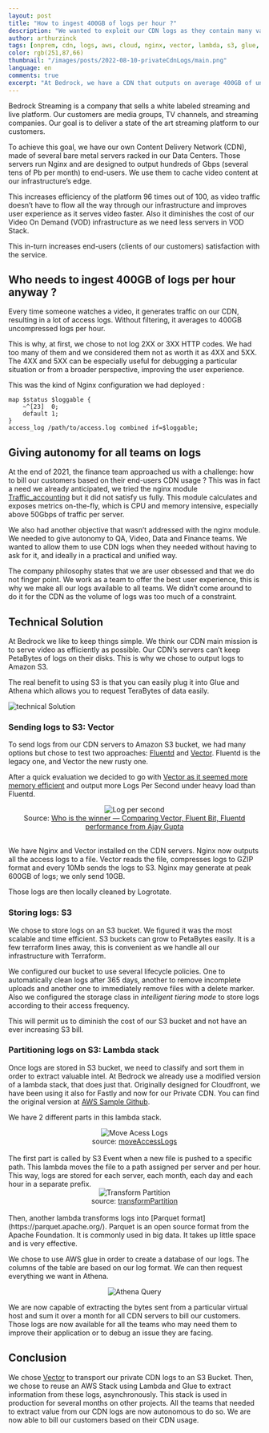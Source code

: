 ```yaml
---
layout: post
title: "How to ingest 400GB of logs per hour ?"
description: "We wanted to exploit our CDN logs as they contain many valuable information."
author: arthurzinck
tags: [onprem, cdn, logs, aws, cloud, nginx, vector, lambda, s3, glue, athena]
color: rgb(251,87,66)
thumbnail: "/images/posts/2022-08-10-privateCdnLogs/main.png"
language: en
comments: true
excerpt: "At Bedrock, we have a CDN that outputs on average 400GB of uncompressed logs per hour. In this article, we present the architecture we have setup to collect these logs and extract value from them."
---
```

Bedrock Streaming is a company that sells a white labeled streaming and live platform. Our customers are media groups, TV channels, and streaming companies. Our goal is to deliver a state of the art streaming  platform to our customers.

To achieve this goal, we have our own Content Delivery Network (CDN), made of several bare metal servers racked in our Data Centers. Those servers run Nginx and are designed to output hundreds of Gbps (several tens of Pb per month) to end-users. We use them to cache video content at our infrastructure’s edge. 

This increases efficiency of the platform 96 times out of 100, as video traffic doesn’t have to flow all the way through our infrastructure and improves user experience as it serves video faster. Also it diminishes the cost of our Video On Demand (VOD) infrastructure as we need less servers in VOD Stack.

This in-turn increases end-users (clients of our customers) satisfaction with the service.

## Who needs to ingest 400GB of logs per hour anyway ?
Every time someone watches a video, it generates traffic on our CDN, resulting in a lot of access logs. Without filtering, it averages to 400GB uncompressed logs per hour.

This is why, at first, we chose to not log 2XX or 3XX HTTP codes. We had too many of them and we considered them not as worth it as 4XX and 5XX. The 4XX and 5XX can be especially useful for debugging a particular situation or from a broader perspective, improving the user experience.

This was the kind of Nginx configuration we had deployed :
```
map $status $loggable {
    ~^[23]  0;
    default 1;
}
access_log /path/to/access.log combined if=$loggable;
```

## Giving autonomy for all teams on logs

At the end of 2021, the finance team approached us with a challenge: how to bill our customers based on their end-users CDN usage ?
This was in fact a need we already anticipated, we tried the nginx module [Traffic_accounting](https://www.nginx.com/resources/wiki/modules/traffic_accounting/) but it did not satisfy us fully. This module calculates and exposes metrics on-the-fly, which is CPU and memory intensive, especially above 50Gbps of traffic per server.

We also had another objective that wasn’t addressed with the nginx module. We needed to give autonomy to QA, Video, Data and Finance teams. We wanted to allow them to use CDN logs when they needed without having to ask for it, and ideally in a practical and unified way. 

The company philosophy states that we are user obsessed and that we do not finger point. We work as a team to offer the best user experience, this is why we make all our logs available to all teams. We didn’t come around to do it for the CDN as the volume of logs was too much of a constraint.

## Technical Solution

At Bedrock we like to keep things simple. We think our CDN main mission is to serve video as efficiently as possible. Our CDN’s servers can’t keep PetaBytes of logs on their disks. This is why we chose to output logs to Amazon S3.

The real benefit to using S3 is that you can easily plug it into Glue and Athena which allows you to request TeraBytes of data easily.

![technical Solution](/images/posts/2022-08-10-privateCdnLogs/image1.png)

### Sending logs to S3: Vector
 
To send logs from our CDN servers to Amazon S3 bucket, we had many options but chose to test two approaches: [Fluentd](https://www.fluentd.org/) and [Vector](https://vector.dev/). Fluentd is the legacy one, and Vector the new rusty one.


After a quick evaluation we decided to go with [Vector as it seemed more memory efficient](https://medium.com/ibm-cloud/log-collectors-performance-benchmarking-8c5218a08fea) and output more Logs Per Second under heavy load than Fluentd.


<center><img alt="Log per second" src="/images/posts/2022-08-10-privateCdnLogs/image4.png"></center>
<center>Source: <a href="https://medium.com/ibm-cloud/log-collectors-performance-benchmarking-8c5218a08fea" target="blank">Who is the winner — Comparing Vector, Fluent Bit, Fluentd performance from Ajay Gupta</a></center>
<br>

We have Nginx and Vector installed on the CDN servers. Nginx now outputs all the access logs to a file. Vector reads the file, compresses logs to GZIP format and every 10Mb sends the logs to S3. Nginx may generate at peak 600GB of logs; we only send 10GB.

Those logs are then locally cleaned by Logrotate.

### Storing logs: S3
We chose to store logs on an S3 bucket. We figured it was the most scalable and time efficient. S3 buckets can grow to PetaBytes easily. It is a few terraform lines away, this is convenient as we handle all our infrastructure with Terraform.

We configured our bucket to use several lifecycle policies. One to automatically clean logs after 365 days, another to remove incomplete uploads and another one to immediately remove files with a delete marker. Also we configured the storage class in *intelligent tiering mode* to store logs according to their access frequency.

This will permit us to diminish the cost of our S3 bucket and not have an ever increasing S3 bill.

### Partitioning logs on S3: Lambda stack

Once logs are stored in S3 bucket, we need to classify and sort them in order to extract valuable intel. At Bedrock we already use a modified version of a lambda stack, that does just that. Originally designed for Cloudfront, we have been using it also for Fastly and now for our Private CDN. You can find the original version at [AWS Sample Github](https://github.com/aws-samples/amazon-cloudfront-access-logs-queries).

We have 2 different parts in this lambda stack. 

<center><img alt="Move Acess Logs" src="/images/posts/2022-08-10-privateCdnLogs/image3.png"></center>
<center>source: <a href="https://github.com/aws-samples/amazon-cloudfront-access-logs-queries/blob/mainline/images/moveAccessLogs.png" target="blanck">moveAccessLogs</a></center>
<br>
The first part is called by S3 Event when a new file is pushed to a specific path. This lambda moves the file to a path assigned per server and per hour. This way, logs are stored for each server, each month, each day and each hour in a separate prefix.

<center><img alt="Transform Partition" src="/images/posts/2022-08-10-privateCdnLogs/image2.png"></center>
<center>source: <a href="https://github.com/aws-samples/amazon-cloudfront-access-logs-queries/blob/mainline/images/transformPartition.png" target="blank">transformPartition</a></center>
<br>
Then, another lambda transforms logs into [Parquet format](https://parquet.apache.org/). Parquet is an open source format from the Apache Foundation. It is commonly used in big data. It takes up little space and is very effective. 

We chose to use AWS glue in order to create a database of our logs. The columns of the table are based on our log format. We can then request everything we want in Athena.

<center><img alt="Athena Query" src="/images/posts/2022-08-10-privateCdnLogs/image5.png"></center>

We are now capable of extracting the bytes sent from a particular virtual host and sum it over a month for all CDN servers to bill our customers.
Those logs are now available for all the teams who may need them to improve their application or to debug an issue they are facing.

## Conclusion
We chose [Vector](https://vector.dev/) to transport our private CDN logs to an S3 Bucket. Then, we chose to reuse an AWS Stack using Lambda and Glue to extract information from these logs, asynchronously. This stack is used in production for several months on other projects.
All the teams that needed to extract value from our CDN logs are now autonomous to do so. We are now able to bill our customers based on their CDN usage. 